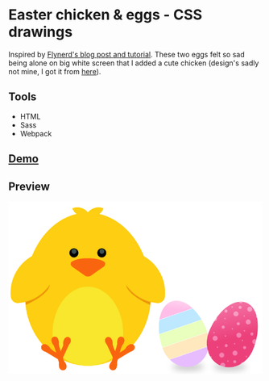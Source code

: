 # Easter chicken & eggs - CSS drawings

Inspired by [Flynerd's blog post and tutorial](https://www.flynerd.pl/2018/03/jak-stworzyc-jajka-pisanki-za-pomoca-html-css.html). These two eggs felt so sad being alone on big white screen that I added a cute chicken (design's sadly not mine, I got it from [here](https://www.shutterstock.com/pl/image-vector/sweet-yellow-easter-chicken-sitting-waiting-359973989?src=4lVZThfeyc7k5zFdjliB_w-1-3)).



## Tools

- HTML
- Sass
- Webpack



## [Demo](https://karin-on.github.io/easter-eggs/)



## Preview

![](./src/assets/images/easter-prev.png)
